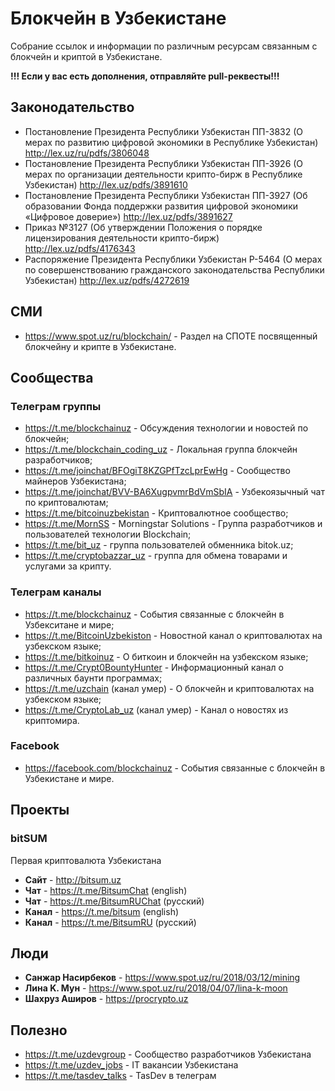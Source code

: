 # Блокчейн в Узбекистане

Собрание ссылок и информации по различным ресурсам связанным с блокчейн и криптой в Узбекистане.

**!!! Если у вас есть дополнения, отправляйте pull-реквесты!!!**

## Законодательство

* Постановление Президента Республики Узбекистан ПП-3832 (О мерах по развитию цифровой экономики в Республике Узбекистан)
http://lex.uz/ru/pdfs/3806048
* Постановление  Президента Республики Узбекистан ПП-3926 (О мерах по организации деятельности крипто-бирж в Республике Узбекистан)
http://lex.uz/pdfs/3891610
* Постановление  Президента Республики Узбекистан ПП-3927 (Об образовании Фонда поддержки развития цифровой экономики «Цифровое доверие»)
http://lex.uz/pdfs/3891627
* Приказ №3127 (Об утверждении Положения о порядке лицензирования деятельности крипто-бирж) http://lex.uz/pdfs/4176343
* Распоряжение Президента Республики Узбекистан Р-5464 (О мерах по совершенствованию гражданского законодательства Республики Узбекистан) http://lex.uz/pdfs/4272619


## СМИ

* https://www.spot.uz/ru/blockchain/ - Раздел на СПОТЕ посвященный блокчейну и крипте в Узбекистане.

## Сообщества

### Телеграм группы

* https://t.me/blockchainuz - Обсуждения технологии и новостей по блокчейн;
* https://t.me/blockchain_coding_uz - Локальная группа блокчейн разработчиков;
* https://t.me/joinchat/BFOgiT8KZGPfTzcLprEwHg - Сообщество майнеров Узбекистана;
* https://t.me/joinchat/BVV-BA6XugpvmrBdVmSbIA - Узбекоязычный чат по криптовалютам;
* https://t.me/bitcoinuzbekistan - Криптовалютное сообщество;
* https://t.me/MornSS - Morningstar Solutions - Группа разработчиков и пользователей технологии Blockchain;
* https://t.me/bit_uz - группа пользователей обменника bitok.uz;
* https://t.me/cryptobazzar_uz - группа для обмена товарами и услугами за крипту.

### Телеграм каналы

* https://t.me/blockchainuz - События связанные с блокчейн в Узбекситане и мире;
* https://t.me/BitcoinUzbekiston - Новостной канал о криптовалютах на узбекском языке;
* https://t.me/bitkoinuz - О биткоин и блокчейн на узбекском языке;
* https://t.me/Crypt0BountyHunter - Информационный канал о различных баунти программах;
* https://t.me/uzchain (канал умер) - О блокчейн и криптовалютах на узбекском языке;
* https://t.me/CryptoLab_uz (канал умер) - Канал о новостях из криптомира.

### Facebook

* https://facebook.com/blockchainuz - События связанные с блокчейн в Узбекистане и мире.

## Проекты

### bitSUM

Первая криптовалюта Узбекистана
* **Сайт** - http://bitsum.uz
* **Чат** - https://t.me/BitsumChat (english)
* **Чат** - https://t.me/BitsumRUChat (русский)
* **Канал** - https://t.me/bitsum (english)
* **Канал** - https://t.me/BitsumRU (русский)

## Люди

* **Санжар Насирбеков** - https://www.spot.uz/ru/2018/03/12/mining
* **Лина K. Мун** - https://www.spot.uz/ru/2018/04/07/lina-k-moon
* **Шахруз Аширов** - https://procrypto.uz
 ## Полезно
 
* https://t.me/uzdevgroup - Сообщество разработчиков Узбекистана
* https://t.me/uzdev_jobs - IT вакансии Узбекистана
* https://t.me/tasdev_talks - TasDev в телеграм
